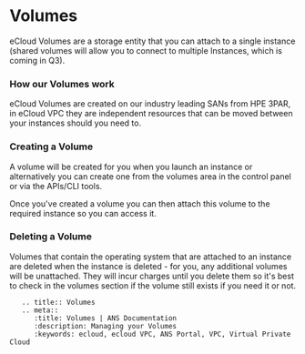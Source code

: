 # Volumes
eCloud Volumes are a storage entity that you can attach to a single instance (shared volumes will allow you to connect to multiple Instances, which is coming in Q3).

### How our Volumes work
eCloud Volumes are created on our industry leading SANs from HPE 3PAR, in eCloud VPC they are independent resources that can be moved between your instances should you need to.

### Creating a Volume
A volume will be created for you when you launch an instance or alternatively you can create one from the volumes area in the control panel or via the APIs/CLI tools.

Once you've created a volume you can then attach this volume to the required instance so you can access it.

### Deleting a Volume

Volumes that contain the operating system that are attached to an instance are deleted when the instance is deleted - for you, any additional volumes will be unattached. They will incur charges until you delete them so it's best to check in the volumes section if the volume still exists if you need it or not.


```eval_rst
   .. title:: Volumes
   .. meta::
      :title: Volumes | ANS Documentation
      :description: Managing your Volumes
      :keywords: ecloud, ecloud VPC, ANS Portal, VPC, Virtual Private Cloud
```
